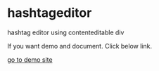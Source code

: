 # hashtageditor

hashtag editor using contenteditable div

If you want demo and document. Click below link.

<a target="blanK" href="http://hashtageditor.onekwan.com/">go to demo site</a>
